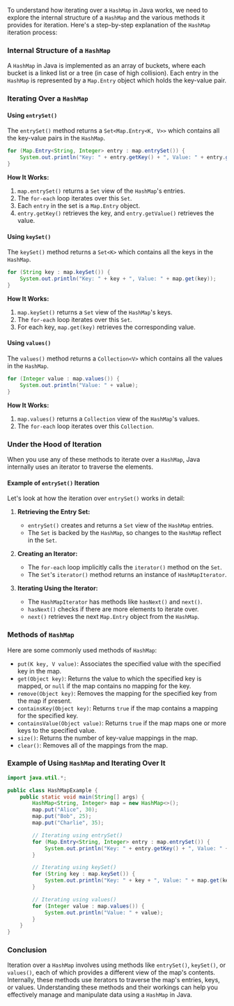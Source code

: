 To understand how iterating over a `HashMap` in Java works, we need to explore the internal structure of a `HashMap` and the various methods it provides for iteration. Here's a step-by-step explanation of the `HashMap` iteration process:

### Internal Structure of a `HashMap`

A `HashMap` in Java is implemented as an array of buckets, where each bucket is a linked list or a tree (in case of high collision). Each entry in the `HashMap` is represented by a `Map.Entry` object which holds the key-value pair.

### Iterating Over a `HashMap`

#### Using `entrySet()`
The `entrySet()` method returns a `Set<Map.Entry<K, V>>` which contains all the key-value pairs in the `HashMap`.

```java
for (Map.Entry<String, Integer> entry : map.entrySet()) {
    System.out.println("Key: " + entry.getKey() + ", Value: " + entry.getValue());
}
```

**How It Works:**
1. `map.entrySet()` returns a `Set` view of the `HashMap`'s entries.
2. The `for-each` loop iterates over this `Set`.
3. Each `entry` in the set is a `Map.Entry` object.
4. `entry.getKey()` retrieves the key, and `entry.getValue()` retrieves the value.

#### Using `keySet()`
The `keySet()` method returns a `Set<K>` which contains all the keys in the `HashMap`.

```java
for (String key : map.keySet()) {
    System.out.println("Key: " + key + ", Value: " + map.get(key));
}
```

**How It Works:**
1. `map.keySet()` returns a `Set` view of the `HashMap`'s keys.
2. The `for-each` loop iterates over this `Set`.
3. For each key, `map.get(key)` retrieves the corresponding value.

#### Using `values()`
The `values()` method returns a `Collection<V>` which contains all the values in the `HashMap`.

```java
for (Integer value : map.values()) {
    System.out.println("Value: " + value);
}
```

**How It Works:**
1. `map.values()` returns a `Collection` view of the `HashMap`'s values.
2. The `for-each` loop iterates over this `Collection`.

### Under the Hood of Iteration

When you use any of these methods to iterate over a `HashMap`, Java internally uses an iterator to traverse the elements.

#### Example of `entrySet()` Iteration
Let's look at how the iteration over `entrySet()` works in detail:

1. **Retrieving the Entry Set:**
   - `entrySet()` creates and returns a `Set` view of the `HashMap` entries.
   - The `Set` is backed by the `HashMap`, so changes to the `HashMap` reflect in the `Set`.

2. **Creating an Iterator:**
   - The `for-each` loop implicitly calls the `iterator()` method on the `Set`.
   - The `Set`'s `iterator()` method returns an instance of `HashMapIterator`.

3. **Iterating Using the Iterator:**
   - The `HashMapIterator` has methods like `hasNext()` and `next()`.
   - `hasNext()` checks if there are more elements to iterate over.
   - `next()` retrieves the next `Map.Entry` object from the `HashMap`.

### Methods of `HashMap`

Here are some commonly used methods of `HashMap`:

- `put(K key, V value)`: Associates the specified value with the specified key in the map.
- `get(Object key)`: Returns the value to which the specified key is mapped, or `null` if the map contains no mapping for the key.
- `remove(Object key)`: Removes the mapping for the specified key from the map if present.
- `containsKey(Object key)`: Returns `true` if the map contains a mapping for the specified key.
- `containsValue(Object value)`: Returns `true` if the map maps one or more keys to the specified value.
- `size()`: Returns the number of key-value mappings in the map.
- `clear()`: Removes all of the mappings from the map.

### Example of Using `HashMap` and Iterating Over It

```java
import java.util.*;

public class HashMapExample {
    public static void main(String[] args) {
        HashMap<String, Integer> map = new HashMap<>();
        map.put("Alice", 30);
        map.put("Bob", 25);
        map.put("Charlie", 35);

        // Iterating using entrySet()
        for (Map.Entry<String, Integer> entry : map.entrySet()) {
            System.out.println("Key: " + entry.getKey() + ", Value: " + entry.getValue());
        }

        // Iterating using keySet()
        for (String key : map.keySet()) {
            System.out.println("Key: " + key + ", Value: " + map.get(key));
        }

        // Iterating using values()
        for (Integer value : map.values()) {
            System.out.println("Value: " + value);
        }
    }
}
```

### Conclusion

Iteration over a `HashMap` involves using methods like `entrySet()`, `keySet()`, or `values()`, each of which provides a different view of the map's contents. Internally, these methods use iterators to traverse the map's entries, keys, or values. Understanding these methods and their workings can help you effectively manage and manipulate data using a `HashMap` in Java.

